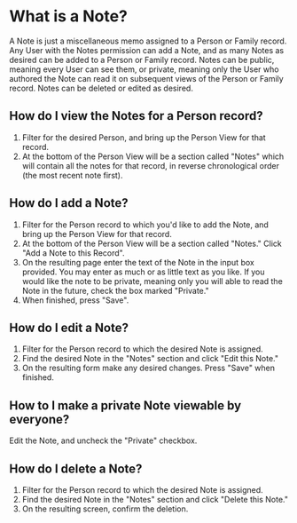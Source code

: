 # What is a Note?

A Note is just a miscellaneous memo assigned to a Person or Family record. Any User with the Notes permission can add a Note, and as many Notes as desired can be added to a Person or Family record.
Notes can be public, meaning every User can see them, or private, meaning only the User who authored the Note can read it on subsequent views of the Person or Family record. Notes can be deleted or edited as desired.

## How do I view the Notes for a Person record?

1. Filter for the desired Person, and bring up the Person View for that record.
2. At the bottom of the Person View will be a section called "Notes" which will contain all the notes for that record, in reverse chronological order (the most recent note first).

## How do I add a Note?

1. Filter for the Person record to which you'd like to add the Note, and bring up the Person View for that record.
2. At the bottom of the Person View will be a section called "Notes." Click "Add a Note to this Record".
3. On the resulting page enter the text of the Note in the input box provided. You may enter as much or as little text as you like. If you would like the note to be private, meaning only you will able to read the Note in the future, check the box marked "Private."
4. When finished, press "Save".
 
## How do I edit a Note?

1. Filter for the Person record to which the desired Note is assigned.
2. Find the desired Note in the "Notes" section and click "Edit this Note."
3. On the resulting form make any desired changes. Press "Save" when finished.

## How to I make a private Note viewable by everyone?

Edit the Note, and uncheck the "Private" checkbox.

## How do I delete a Note?

1. Filter for the Person record to which the desired Note is assigned.
2. Find the desired Note in the "Notes" section and click "Delete this Note."
3. On the resulting screen, confirm the deletion.
